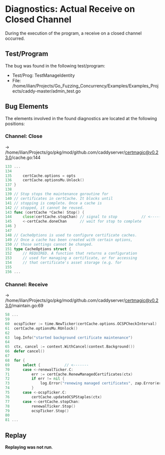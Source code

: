 # Diagnostics: Actual Receive on Closed Channel

During the execution of the program, a receive on a closed channel occurred.


## Test/Program
The bug was found in the following test/program:

- Test/Prog: TestManageIdentity
- File: /home/ilian/Projects/Go_Fuzzing_Concurrency/Examples/Examples_Projects/caddy-master/admin_test.go

## Bug Elements
The elements involved in the found diagnostics are located at the following positions:

###  Channel: Close
-> /home/ilian/Projects/go/pkg/mod/github.com/caddyserver/certmagic@v0.23.0/cache.go:144
```go
133 ...
134 
135 	certCache.options = opts
136 	certCache.optionsMu.Unlock()
137 }
138 
139 // Stop stops the maintenance goroutine for
140 // certificates in certCache. It blocks until
141 // stopping is complete. Once a cache is
142 // stopped, it cannot be reused.
143 func (certCache *Cache) Stop() {
144 	close(certCache.stopChan) // signal to stop           // <-------
145 	<-certCache.doneChan      // wait for stop to complete
146 }
147 
148 // CacheOptions is used to configure certificate caches.
149 // Once a cache has been created with certain options,
150 // those settings cannot be changed.
151 type CacheOptions struct {
152 	// REQUIRED. A function that returns a configuration
153 	// used for managing a certificate, or for accessing
154 	// that certificate's asset storage (e.g. for
155 
156 ...
```


###  Channel: Receive
-> /home/ilian/Projects/go/pkg/mod/github.com/caddyserver/certmagic@v0.23.0/maintain.go:69
```go
58 ...
59 
60 	ocspTicker := time.NewTicker(certCache.options.OCSPCheckInterval)
61 	certCache.optionsMu.RUnlock()
62 
63 	log.Info("started background certificate maintenance")
64 
65 	ctx, cancel := context.WithCancel(context.Background())
66 	defer cancel()
67 
68 	for {
69 		select {           // <-------
70 		case <-renewalTicker.C:
71 			err := certCache.RenewManagedCertificates(ctx)
72 			if err != nil {
73 				log.Error("renewing managed certificates", zap.Error(err))
74 			}
75 		case <-ocspTicker.C:
76 			certCache.updateOCSPStaples(ctx)
77 		case <-certCache.stopChan:
78 			renewalTicker.Stop()
79 			ocspTicker.Stop()
80 
81 ...
```


## Replay
**Replaying was not run**.

